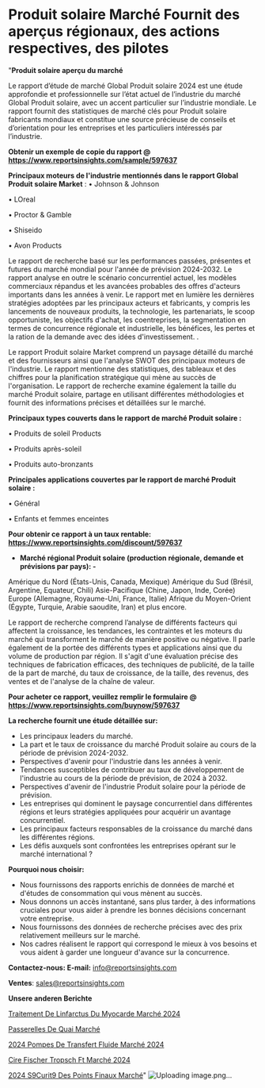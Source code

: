 # Produit solaire Marché Fournit des aperçus régionaux, des actions respectives, des pilotes

"<strong>Produit solaire aperçu du marché</strong>

Le rapport d’étude de marché Global Produit solaire 2024 est une étude approfondie et professionnelle sur l’état actuel de l’industrie du marché Global Produit solaire, avec un accent particulier sur l’industrie mondiale. Le rapport fournit des statistiques de marché clés pour Produit solaire fabricants mondiaux et constitue une source précieuse de conseils et d’orientation pour les entreprises et les particuliers intéressés par l’industrie.

<strong>Obtenir un exemple de copie du rapport @ <a href=https://www.reportsinsights.com/sample/597637>https://www.reportsinsights.com/sample/597637</a></strong>

<strong>Principaux moteurs de l'industrie mentionnés dans le rapport Global Produit solaire Market</strong> :
• Johnson & Johnson

• LOreal

• Proctor & Gamble

• Shiseido

• Avon Products

Le rapport de recherche basé sur les performances passées, présentes et futures du marché mondial pour l'année de prévision 2024-2032. Le rapport analyse en outre le scénario concurrentiel actuel, les modèles commerciaux répandus et les avancées probables des offres d'acteurs importants dans les années à venir. Le rapport met en lumière les dernières stratégies adoptées par les principaux acteurs et fabricants, y compris les lancements de nouveaux produits, la technologie, les partenariats, le scoop opportuniste, les objectifs d'achat, les coentreprises, la segmentation en termes de concurrence régionale et industrielle, les bénéfices, les pertes et la ration de la demande avec des idées d'investissement. .

Le rapport Produit solaire Market comprend un paysage détaillé du marché et des fournisseurs ainsi que l'analyse SWOT des principaux moteurs de l'industrie. Le rapport mentionne des statistiques, des tableaux et des chiffres pour la planification stratégique qui mène au succès de l'organisation. Le rapport de recherche examine également la taille du marché Produit solaire, partage en utilisant différentes méthodologies et fournit des informations précises et détaillées sur le marché.

<strong>Principaux types couverts dans le rapport de marché Produit solaire :</strong>

• Produits de soleil Products

• Produits après-soleil

• Produits auto-bronzants

<strong>Principales applications couvertes par le rapport de marché Produit solaire :</strong>

• Général

• Enfants et femmes enceintes

<strong>Pour obtenir ce rapport à un taux rentable: <a href=https://www.reportsinsights.com/discount/597637>https://www.reportsinsights.com/discount/597637</a></strong>
<ul>
  <li><strong>Marché régional Produit solaire (production régionale, demande et prévisions par pays): -</strong></li>
</ul>
Amérique du Nord (États-Unis, Canada, Mexique)
Amérique du Sud (Brésil, Argentine, Equateur, Chili)
Asie-Pacifique (Chine, Japon, Inde, Corée)
Europe (Allemagne, Royaume-Uni, France, Italie)
Afrique du Moyen-Orient (Égypte, Turquie, Arabie saoudite, Iran) et plus encore.

Le rapport de recherche comprend l’analyse de différents facteurs qui affectent la croissance, les tendances, les contraintes et les moteurs du marché qui transforment le marché de manière positive ou négative. Il parle également de la portée des différents types et applications ainsi que du volume de production par région. Il s'agit d'une évaluation précise des techniques de fabrication efficaces, des techniques de publicité, de la taille de la part de marché, du taux de croissance, de la taille, des revenus, des ventes et de l'analyse de la chaîne de valeur.

<strong>Pour acheter ce rapport, veuillez remplir le formulaire @   <a href=https://www.reportsinsights.com/buynow/597637>https://www.reportsinsights.com/buynow/597637</a></strong>

<strong>La recherche fournit une étude détaillée sur:</strong>
<ul>
  <li>Les principaux leaders du marché.</li>
  <li>La part et le taux de croissance du marché Produit solaire au cours de la période de prévision 2024-2032.</li>
  <li>Perspectives d'avenir pour l'industrie dans les années à venir.</li>
  <li>Tendances susceptibles de contribuer au taux de développement de l'industrie au cours de la période de prévision, de 2024 à 2032.</li>
  <li>Perspectives d'avenir de l'industrie Produit solaire pour la période de prévision.</li>
  <li>Les entreprises qui dominent le paysage concurrentiel dans différentes régions et leurs stratégies appliquées pour acquérir un avantage concurrentiel.</li>
  <li>Les principaux facteurs responsables de la croissance du marché dans les différentes régions.</li>
  <li>Les défis auxquels sont confrontées les entreprises opérant sur le marché international ?</li>
</ul>
<strong>Pourquoi nous choisir:</strong>
<ul>
  <li>Nous fournissons des rapports enrichis de données de marché et d'études de consommation qui vous mènent au succès.</li>
  <li>Nous donnons un accès instantané, sans plus tarder, à des informations cruciales pour vous aider à prendre les bonnes décisions concernant votre entreprise.</li>
  <li>Nous fournissons des données de recherche précises avec des prix relativement meilleurs sur le marché.</li>
  <li>Nos cadres réalisent le rapport qui correspond le mieux à vos besoins et vous aident à garder une longueur d'avance sur la concurrence.</li>
</ul>
<strong>Contactez-nous:
</strong><strong>E-mail:</strong> <a href=mailto:info@reportsinsights.com>info@reportsinsights.com</a>

<strong>Ventes</strong>: <a href=mailto:sales@reportsinsights.com>sales@reportsinsights.com</a>

<strong>Unsere anderen Berichte</strong>

<a href=https://www.linkedin.com/pulse/traitement-de-linfarctus-du-myocarde-marché-facteurs-qoi8c/>Traitement De Linfarctus Du Myocarde Marché 2024</a>

<a href=https://www.linkedin.com/pulse/passerelles-de-quai-march%C3%A9-la-taille-2024-b2c5c/>Passerelles De Quai Marché</a>

<a href=https://www.linkedin.com/pulse/2024-pompes-de-transfert-fluide-marché-principaux-a4vac/>2024 Pompes De Transfert Fluide Marché 2024</a>

<a href=https://www.linkedin.com/pulse/cire-fischer-tropsch-ft-marché-acteurs-clés-et-9s81c/>Cire Fischer Tropsch Ft Marché 2024</a>

<a href=https://www.linkedin.com/pulse/2024-s%C3%A9curit%C3%A9-des-points-finaux-march%C3%A9-informations-iywbc/>2024 S9Curit9 Des Points Finaux Marché</a>"
![Uploading image.png…]()
